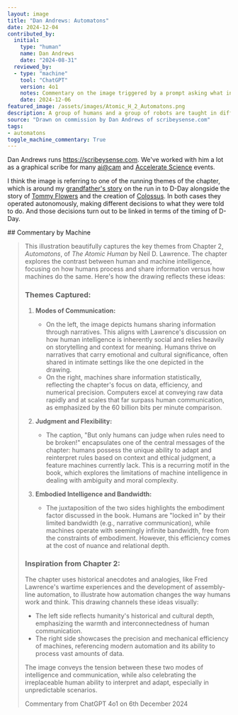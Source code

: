 ```yaml
---
layout: image
title: "Dan Andrews: Automatons"
date: 2024-12-04
contributed_by:
  initial:
    type: "human"
    name: Dan Andrews
    date: "2024-08-31"
  reviewed_by:
  - type: "machine"
    tool: "ChatGPT"
    version: 4o1
    notes: Commentary on the image triggered by a prompt asking what inspired the drawing and what it shows.
    date: 2024-12-06	
featured_image: /assets/images/Atomic_H_2_Automatons.png
description: A group of humans and a group of robots are taught in different ways
source: "Drawn on commission by Dan Andrews of scribeysense.com"
tags:
- automatons
toggle_machine_commentary: True
---
```


Dan Andrews runs <https://scribeysense.com>. We've worked with him a lot as a graphical scribe for many [ai@cam](https://ai.cam.ac.uk) and [Accelerate Science](https://science.ai.cam.ac.uk) events. 

I think the image is referring to one of the running themes of the chapter, which is around my [grandfather's story](people/fred-lawrence/) on the run in to D-Day alongside the story of [Tommy Flowers](people/tommy-flowers/) and the creation of [Colossus](technology/colossus/). In both cases they operated autonomously, making different decisions to what they were told to do. And those decisions turn out to be linked in terms of the timing of D-Day.

<div class="machine-commentary" markdown="1">
## Commentary by Machine

> This illustration beautifully captures the key themes from Chapter 2, *Automatons*, of *The Atomic Human* by Neil D. Lawrence. The chapter explores the contrast between human and machine intelligence, focusing on how humans process and share information versus how machines do the same. Here's how the drawing reflects these ideas:
>
> ### **Themes Captured:**
> 
> 1. **Modes of Communication:**
>    - On the left, the image depicts humans sharing information through narratives. This aligns with Lawrence's discussion on how human intelligence is inherently social and relies heavily on storytelling and context for meaning. Humans thrive on narratives that carry emotional and cultural significance, often shared in intimate settings like the one depicted in the drawing.
>    - On the right, machines share information statistically, reflecting the chapter's focus on data, efficiency, and numerical precision. Computers excel at conveying raw data rapidly and at scales that far surpass human communication, as emphasized by the 60 billion bits per minute comparison.
> 
> 2. **Judgment and Flexibility:**
>    - The caption, "But only humans can judge when rules need to be broken!" encapsulates one of the central messages of the chapter: humans possess the unique ability to adapt and reinterpret rules based on context and ethical judgment, a feature machines currently lack. This is a recurring motif in the book, which explores the limitations of machine intelligence in dealing with ambiguity and moral complexity.
> 
> 3. **Embodied Intelligence and Bandwidth:**
>    - The juxtaposition of the two sides highlights the embodiment factor discussed in the book. Humans are "locked in" by their limited bandwidth (e.g., narrative communication), while machines operate with seemingly infinite bandwidth, free from the constraints of embodiment. However, this efficiency comes at the cost of nuance and relational depth.
> 
> ### **Inspiration from Chapter 2:**
> 
> The chapter uses historical anecdotes and analogies, like Fred Lawrence's wartime experiences and the development of assembly-line automation, to illustrate how automation changes the way humans work and think. This drawing channels these ideas visually:
> 
> - The left side reflects humanity's historical and cultural depth, emphasizing the warmth and interconnectedness of human communication.
> - The right side showcases the precision and mechanical efficiency of machines, referencing modern automation and its ability to process vast amounts of data.
> 
> The image conveys the tension between these two modes of intelligence and communication, while also celebrating the irreplaceable human ability to interpret and adapt, especially in unpredictable scenarios.
>
> Commentary from ChatGPT 4o1 on 6th December 2024
</div>
